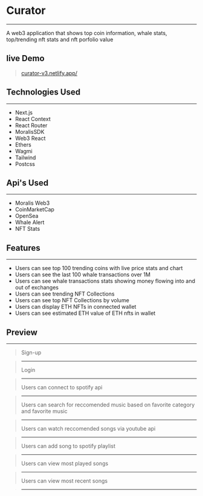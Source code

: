 # Curator 
---
 A web3 application that shows top coin information, whale stats, top/trending nft stats and nft porfolio value

## live Demo
>[curator-v3.netlify.app/](https://curator-v3.netlify.app/)

## Technologies Used
---
- Next.js
- React Context
- React Router
- MoralisSDK
- Web3 React
- Ethers
- Wagmi
- Tailwind
- Postcss

## Api's Used
---
- Moralis Web3
- CoinMarketCap
- OpenSea
- Whale Alert
- NFT Stats

## Features
---
- Users can see top 100 trending coins with live price stats and chart
- Users can see the last 100 whale transactions over 1M
- Users can see whale transactions stats showing money flowing into and out of exchanges
- Users can see trending NFT Collections
- Users can see top NFT Collections by volume
- Users can display ETH NFTs in connected wallet
- Users can see estimated ETH value of ETH nfts in wallet


## Preview
---
>Sign-up

<!-- ![](./preview/MyTunes-Log-In.gif) -->
> ---
>Login

<!-- ![](./preview/MyTunes-Sign-Up.gif) -->
> ---
>Users can connect to spotify api

<!-- ![](./preview/MyTunes-spotify-Connect.gif) -->
> ---
>Users can search for reccomended music based on favorite category and favorite music

<!-- ![](./preview/MyTunes-User-Search.gif) -->
> ---
>Users can watch reccomended songs via youtube api

<!-- ![](./preview/MyTunes-User-youtube.gif) -->
> ---
>Users can add song to spotify playlist

<!-- ![](./preview/MyTunes-User-add-playlist.gif) -->
> ---
>Users can view most played songs

<!-- ![](./preview/MyTunes-User-Most-Played.gif) -->
> ---
>Users can view most recent songs

<!-- ![](./preview/MyTunes-User-Recently-Played.gif) -->
> ---